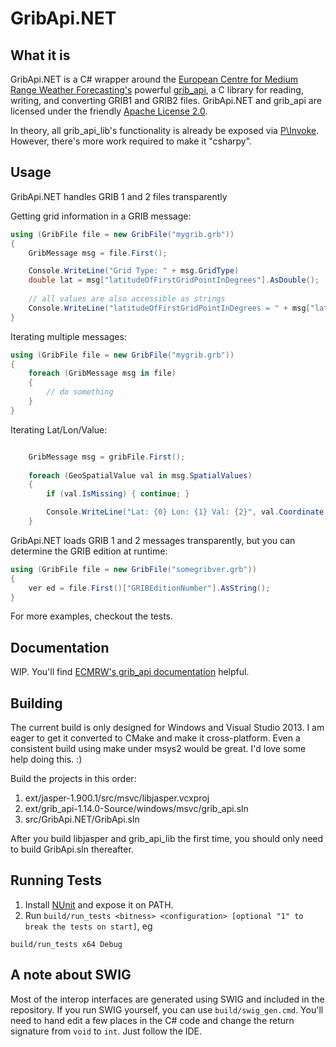 # GribApi.NET

## What it is
GribApi.NET is a C# wrapper around the [European Centre for Medium Range Weather Forecasting's](http://www.ecmwf.int/) powerful [grib_api](https://software.ecmwf.int/wiki/display/GRIB/Home), a C library for reading, writing, and converting GRIB1 and GRIB2 files. GribApi.NET and grib_api are licensed under the friendly [Apache License 2.0](http://www.apache.org/licenses/LICENSE-2.0).

In theory, all grib_api_lib's functionality is already be exposed via [P\Invoke](https://msdn.microsoft.com/en-us/library/aa446536.aspx). However, there's more work required to make it "csharpy".

## Usage
GribApi.NET handles GRIB 1 and 2 files transparently 

Getting grid information in a GRIB message:
```csharp
using (GribFile file = new GribFile("mygrib.grb"))
{
	GribMessage msg = file.First();

	Console.WriteLine("Grid Type: " + msg.GridType)
	double lat = msg["latitudeOfFirstGridPointInDegrees"].AsDouble();
	
	// all values are also accessible as strings
	Console.WriteLine("latitudeOfFirstGridPointInDegrees = " + msg["latitudeOfFirstGridPointInDegrees"].AsString());
}
```

Iterating multiple messages:
```csharp
using (GribFile file = new GribFile("mygrib.grb"))
{
	foreach (GribMessage msg in file)
	{
		// do something
	}
}
```

Iterating Lat/Lon/Value:
```csharp

	GribMessage msg = gribFile.First();
	
	foreach (GeoSpatialValue val in msg.SpatialValues)
	{
		if (val.IsMissing) { continue; }

		Console.WriteLine("Lat: {0} Lon: {1} Val: {2}", val.Coordinate.Latitude, val.Coordinate.Longitude, val.Value);
	}
```

GribApi.NET loads GRIB 1 and 2 messages transparently, but you can determine the GRIB edition at runtime:
```csharp
using (GribFile file = new GribFile("somegribver.grb"))
{
	ver ed = file.First()["GRIBEditionNumber"].AsString();
}
```

For more examples, checkout the tests.

## Documentation
WIP. You'll find [ECMRW's grib_api documentation](https://software.ecmwf.int/wiki/display/GRIB/Documentation) helpful.

## Building
The current build is only designed for Windows and Visual Studio 2013. I am eager to get it converted to CMake and make it cross-platform. Even a consistent build using make under msys2 would be great. I'd love some help doing this. :)

Build the projects in this order:

1. ext/jasper-1.900.1/src/msvc/libjasper.vcxproj
2. ext/grib_api-1.14.0-Source/windows/msvc/grib_api.sln
3. src/GribApi.NET/GribApi.sln

After you build libjasper and grib_api_lib the first time, you should only need to build GribApi.sln thereafter.

## Running Tests
1. Install [NUnit](http://www.nunit.org/) and expose it on PATH.
2. Run `build/run_tests <bitness> <configuration> [optional "1" to break the tests on start]`, eg
```shell
build/run_tests x64 Debug
```

## A note about SWIG
Most of the interop interfaces are generated using SWIG and included in the repository. If you run SWIG yourself, you can use `build/swig_gen.cmd`. You'll need to hand edit a few places in the C# code and change the return signature from `void` to `int`. Just follow the IDE.
